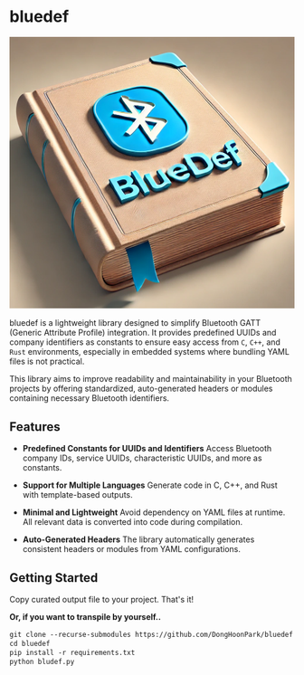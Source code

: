 # bluedef

![bluedef.png](bluedef.png)

bluedef is a lightweight library designed to simplify Bluetooth GATT (Generic Attribute Profile) integration. It provides predefined UUIDs and company identifiers as constants to ensure easy access from ```C```, ```C++```, and ```Rust``` environments, especially in embedded systems where bundling YAML files is not practical.

This library aims to improve readability and maintainability in your Bluetooth projects by offering standardized, auto-generated headers or modules containing necessary Bluetooth identifiers.

## Features

- **Predefined Constants for UUIDs and Identifiers**
Access Bluetooth company IDs, service UUIDs, characteristic UUIDs, and more as constants.

- **Support for Multiple Languages**
Generate code in C, C++, and Rust with template-based outputs.

- **Minimal and Lightweight**
Avoid dependency on YAML files at runtime. All relevant data is converted into code during compilation.

- **Auto-Generated Headers**
The library automatically generates consistent headers or modules from YAML configurations.

## Getting Started

Copy curated output file to your project. That's it!

**Or, if you want to transpile by yourself..**

```
git clone --recurse-submodules https://github.com/DongHoonPark/bluedef
cd bluedef
pip install -r requirements.txt
python bludef.py
```